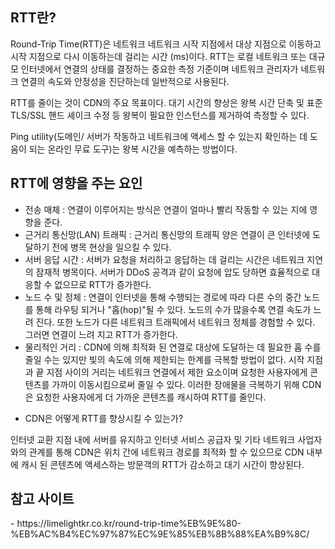 <h2>RTT란?</h2>
Round-Trip Time(RTT)은 네트워크 네트워크 시작 지점에서 대상 지점으로 이동하고 시작 지점으로 다시 이동하는데 걸리는 시간 (ms)이다.
RTT는 로컬 네트워크 또는 대규모 인터넷에서 연결의 상태를 결정하는 중요한 측정 기준이며 네트워크 관리자가 네트워크 연결의 속도와 안정성을 진단하는데 일반적으로 사용된다.

RTT를 줄이는 것이 CDN의 주요 목표이다. 대기 시간의 향상은 왕복 시간 단축 및 표준 TLS/SSL 핸드 셰이크 수정 등 왕복이 필요한 인스턴스를 제거하여 측정할 수 있다.

Ping utility(도메인/ 서버가 작동하고 네트워크에 액세스 할 수 있는지 확인하는 데 도움이 되는 온라인 무료 도구)는 왕복 시간을 예측하는 방법이다.

<h2>RTT에 영향을 주는 요인</h2>

- 전송 매체 : 연결이 이루어지는 방식은 연결이 얼마나 빨리 작동할 수 있는 지에 영향을 준다. 
- 근거리 통신망(LAN) 트래픽 : 근거리 통신망의 트래픽 양은 연결이 큰 인터넷에 도달하기 전에 병목 현상을 일으킬 수 있다.
- 서버 응답 시간 : 서버가 요청을 처리하고 응답하는 데 걸리는 시간은 네트워크 지연의 잠재적 병목이다. 서버가 DDoS 공격과 같이 요청에 압도 당하면 효율적으로 대응할 수 없으므로 RTT가 증가한다.
- 노드 수 및 정체 : 연결이 인터넷을 통해 수행되는 경로에 따라 다른 수의 중간 노드를 통해 라우팅 되거나 "홉(hop)"될 수 있다. 노드의 수가 많을수록 연결 속도가 느려 진다. 또한 노드가 다른 네트워크 트래픽에서 네트워크 정체를 경험할 수 있다. 그러면 연결이 느려 지고 RTT가 증가한다.
- 물리적인 거리 : CDN에 의해 최적화 된 연결로 대상에 도달하는 데 필요한 홉 수를 줄일 수는 있지만 빛의 속도에 의해 제한되는 한계를 극복할 방법이 없다. 시작 지점과 끝 지점 사이의 거리는 네트워크 연결에서 제한 요소이며 요청한 사용자에게 콘텐츠를 가까이 이동시킴으로써 줄일 수 있다. 이러한 장애물을 극복하기 위해 CDN은 요청한 사용자에게 더 가까운 콘텐츠를 캐시하여 RTT를 줄인다.

* CDN은 어떻게 RTT를 향상시킬 수 있는가?

인터넷 교환 지점 내에 서버를 유지하고 인터넷 서비스 공급자 및 기타 네트워크 사업자와의 관계를 통해 CDN은 위치 간에 네트워크 경로를 최적화 할 수 있으므로 CDN 내부에 캐시 된 콘텐츠에 액세스하는 방문객의 RTT가 감소하고 대기 시간이 향상된다.

<h2>참고 사이트</h2>
- https://limelightkr.co.kr/round-trip-time%EB%9E%80-%EB%AC%B4%EC%97%87%EC%9E%85%EB%8B%88%EA%B9%8C/
